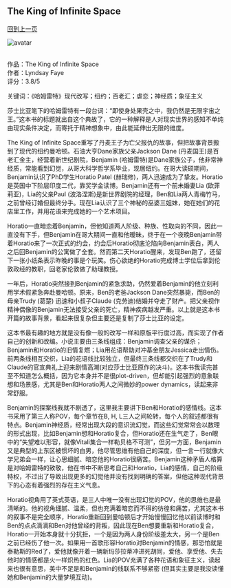 ## The King of Infinite Space
[回到上一页](https://boheme13.github.io/books/)  &nbsp;&nbsp;

![avatar](https://images.squarespace-cdn.com/content/v1/553543bbe4b038e4672f2ed2/642f3338-d57b-4ac9-9e23-760392050fd1/TheKingofInfiniteSpace_CoverBanners_v6_+Facebook.jpg)
<br>
<br>

作品：The King of Infinite Space<br>
作者：Lyndsay Faye<br>
评分：3.8/5<br>

关键词：《哈姆雷特》现代改写；纽约；百老汇；虐恋；神经质；象征主义

莎士比亚笔下的哈姆雷特有一段台词：“即使身处果壳之中，我仍然是无限宇宙之王。”这本书的标题就出自这个典故了，它的一种解释是人对现实世界的感知不单纯由现实条件决定，而寄托于精神想象中，由此能延伸出无限的维度。

The King of Infinite Space重写了丹麦王子为亡父报仇的故事，但把故事背景搬到了现代的纽约曼哈顿。石油大亨Dane家族父亲Jackson Dane (丹麦国王)是百老汇金主，经营着新世纪剧院，Benjamin (哈姆雷特)是Dane家族公子，他非常神经质，常能看到幻觉，从哥大科学哲学系毕业，现居纽约。在哥大读硕期间，Benjamin认识了PhD学生Horatio Patel (赫瑞修)，两人迅速成为了挚友。Horatio是英国中下阶层印度二代，靠奖学金读博。Benjamin还有一个前未婚妻Lia (欧菲莉亚)，Lia的父亲Paul (波洛涅斯)是新世界剧院的经理，Ben和Lia两人青梅竹马，之前曾经订婚但最终分手。现在Lia认识了三个神秘的巫婆三姐妹，她在她们的花店里工作，并用花语来完成她的一个艺术项目。

Horatio一直暗恋着Benjamin，但他知道两人阶级、种族、性取向的不同，因此一直没有下手，但Benjamin在哥大期间一直和他暧昧，终于在一个夜晚Benjamin带着Horatio来了一次正式的约会，约会后Horatio彻底沦陷向Benjamin表白，两人之后回Benjamin的公寓做了全套。然而第二天Horatio醒来，发现Ben跑了，还留下一张小纸条表示昨晚的事是个玩笑。伤心欲绝的Horatio完成博士学位后拿到伦敦政经的教职，回老家伦敦做了助理教授。

一年后，Horatio突然接到Benjamin的紧急求助，仍然爱着Benjamin的他立刻利用学术假紧急奔赴曼哈顿。原来，Ben的老爸Jackson Dane突然暴毙，而Ben的母亲Trudy (葛楚) 迅速和小叔子Claude (克劳迪)结婚并夺走了财产。把父亲视作精神偶像的Benjamin无法接受父亲的死亡，精神疾病越发严重。以上就是这本书开篇的故事背景，看起来很复杂但主要还是复制了莎士比亚的设定。

这本书最有趣的地方就是没有像一般的改写一样和原版平行度过高，而实现了作者自己的创新和改编。小说主要由三条线组成：Benjamin调查父亲的谋杀；Benjamin和Horatio的旧情复燃；Lia用花语帮助对冲基金朋友Jessica走出情伤。前两条线相互交织，Lia的花语线比较独立，但最终三条线都交织在了Trudy和Claude的官宣典礼上迎来剧情高潮(对应莎士比亚原作的决斗)。这本书我读完甚至不知道怎么概括，因为它本身并不是很plot-driven，但却能引起强烈的意象联想和场景感，尤其是Ben和Horatio两人之间微妙的power dynamics，读起来非常舒服。

Benjamin的探案线我就不剧透了，这里我主要讲下Ben和Horatio的感情线。这本书采用了第三人称POV，每个章节在B, H, L三人之间轮转，每个人的叙述都很有特点。Benjamin神经质，经常出现大段的意识流幻觉，而这些幻觉常常会以数理的形式出现，比如Benjamin想和Horatio复合，但Horatio还在生气走了，Ben眼中的“失望难以形容，就像Vitali集合一样勒贝格不可测”，但另一方面，Benjamin又是典型的上东区被惯坏的白男，他尽管思维有他自己的深度，但一言一行就像大学兄弟会一样，让心思细腻、暗恋他的Horatio很痛苦。Benjamin这种矛盾人格算是对哈姆雷特的致敬，他在书中不断思考自己和Horatio，Lia的感情，自己的阶级特权，不过出了导致出现更多的幻觉他并没有找到明确的答案，但他这种现代背景下的心态有着强烈的存在主义气息。

Horatio视角用了英式英语，是三人中唯一没有出现幻觉的POV，他的思维也是最清晰的。他的视角细腻、温柔，但也充满着暗恋而不得的彷徨和痛苦，尤其这本书的叙事不是完全顺序，Horatio重新回到曼哈顿后才开始慢慢回忆他以前读博时和Ben的点点滴滴和Ben对他曾经的背叛，因此现在Ben想要重新和Horatio复合，Horatio一开始本身就十分抗拒，一个是因为两人身份阶级差太大，另一个是Ben之前已经伤了他一次。如果用一首歌形容Horatio对Benjamin的情感，那恐怕就是泰勒斯的Red了，爱他就像开着一辆新玛莎拉蒂冲进死胡同，爱他、享受他、失去他时的情感都是火一样炽热的红色。Lia的POV充满了各种花语和象征主义，读起来也很有意思，美中不足是和Benjamin的线联系不够紧密 (但其实主要是我没读懂她和Benjamin的大量梦境互动)。